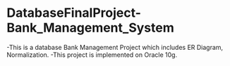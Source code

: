 # DatabaseFinalProject-Bank_Management_System
-This is a database Bank Management Project which includes ER Diagram, Normalization.
-This project is implemented on Oracle 10g.
